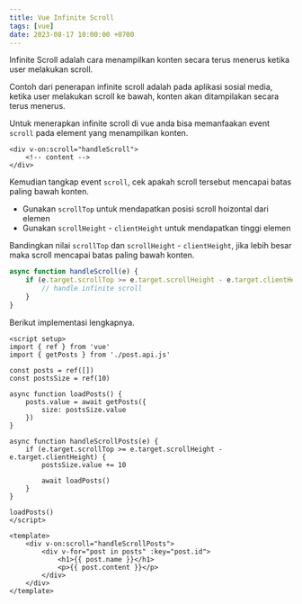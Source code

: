 ```yaml
---
title: Vue Infinite Scroll
tags: [vue]
date: 2023-08-17 10:00:00 +0700
---
```


Infinite Scroll adalah cara menampilkan konten secara terus menerus ketika user melakukan scroll.

<!--more-->

Contoh dari penerapan infinite scroll adalah pada aplikasi sosial media, ketika user melakukan scroll ke bawah, konten akan ditampilakan secara terus menerus.

Untuk menerapkan infinite scroll di vue anda bisa memanfaakan event `scroll` pada element yang menampilkan konten.

```vue
<div v-on:scroll="handleScroll">
    <!-- content -->
</div>
```

Kemudian tangkap event `scroll`, cek apakah scroll tersebut mencapai batas paling bawah konten.

- Gunakan `scrollTop` untuk mendapatkan posisi scroll hoizontal dari elemen
- Gunakan `scrollHeight` - `clientHeight` untuk mendapatkan tinggi elemen

Bandingkan nilai `scrollTop` dan `scrollHeight` - `clientHeight`, jika lebih besar maka scroll mencapai batas paling bawah konten.

```js
async function handleScroll(e) {
    if (e.target.scrollTop >= e.target.scrollHeight - e.target.clientHeight) {
        // handle infinite scroll
    }
}
```
Berikut implementasi lengkapnya.

```vue
<script setup>
import { ref } from 'vue'
import { getPosts } from './post.api.js'

const posts = ref([])
const postsSize = ref(10)

async function loadPosts() {
    posts.value = await getPosts({
        size: postsSize.value
    })
}

async function handleScrollPosts(e) {
    if (e.target.scrollTop >= e.target.scrollHeight - e.target.clientHeight) {
        postsSize.value += 10

        await loadPosts()
    }
}

loadPosts()
</script>

<template>
    <div v-on:scroll="handleScrollPosts">
        <div v-for="post in posts" :key="post.id">
            <h1>{{ post.name }}</h1>
            <p>{{ post.content }}</p>
        </div>
    </div>
</template>
```